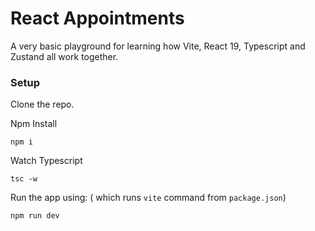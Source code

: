 # React Appointments
A very basic playground for learning how Vite, React 19, Typescript and Zustand all work together.

### Setup

Clone the repo.

Npm Install

`npm i`

Watch Typescript

`tsc -w`

Run the app using: ( which runs `vite` command from `package.json`)

`npm run dev`